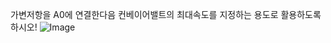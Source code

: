 가변저항을 A0에 연결한다음 컨베이어밸트의 최대속도를 지정하는 용도로 활용하도록 하시오!
![Image](https://github.com/user-attachments/assets/3a5cf3c6-a33b-44f5-8190-bc73f348bc24)
